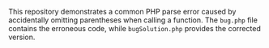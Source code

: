 This repository demonstrates a common PHP parse error caused by accidentally omitting parentheses when calling a function. The `bug.php` file contains the erroneous code, while `bugSolution.php` provides the corrected version.